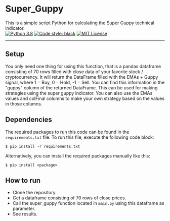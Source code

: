 # Super_Guppy
This is a simple script Python for calculating the Super Guppy technical indicator.\
[![Python 3.8](https://img.shields.io/badge/python-3.8-blue.svg)](https://www.python.org/downloads/release/python-380/)
[![Code style: black](https://img.shields.io/badge/code%20style-black-000000.svg)](https://github.com/psf/black)
[![MIT License](https://img.shields.io/github/license/StephanAkkerman/Super_Guppy.svg?color=brightgreen)](https://opensource.org/licenses/MIT)

---

## Setup
You only need one thing for using this function, that is a pandas dataframe consisting of 70 rows filled with close data of your favorite stock / cryptocurrency.
It will return the DataFrame filled with the EMAs + Guppy signal, where 1 = Buy, 0 = Hold, -1 = Sell. You can find this information in the "guppy" column of the returned DataFrame. This can be used for making strategies using the super guppy indicator. You can also use the EMAs values and colFinal columns to make your own strategy based on the values in those columns.

## Dependencies
The required packages to run this code can be found in the `requirements.txt` file. To run this file, execute the following code block:
```
$ pip install -r requirements.txt 
```
Alternatively, you can install the required packages manually like this:
```
$ pip install <package>
```

## How to run
- Clone the repository.
- Get a dataframe consisting of 70 rows of close prices.
- Call the super_guppy function located in `main.py` using this dataframe as parameter.
- See results.
